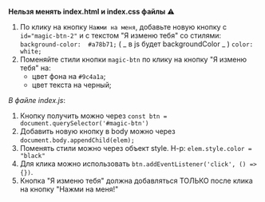 **Нельзя менять index.html и index.css файлы** :warning:

1. По клику на кнопку `Нажми на меня`, добавьте новую кнопку с `id="magic-btn-2"` и с текстом "Я изменю тебя" со стилями:
   `background-color:  #a78b71;` ( _ в js будет backgroundСolor _ )
   `color: white;`
2. Поменяйте стили кнопки `magic-btn` по клику на кнопку "Я изменю тебя" на:
   - цвет фона на `#9c4a1a`;
   - цвет текста на черный;

_В файле index.js_:

1. Кнопку получить можно через `const btn = document.querySelector('#magic-btn')`
2. Добавить новую кнопку в body можно через `document.body.appendChild(elem);`
3. Поменять стили можно через объект style. Н-р: `elem.style.color = "black"`
4. Для клика можно использовать `btn.addEventListener('click', () => {})`.
5. Кнопка "Я изменю тебя" должна добавляться ТОЛЬКО после клика на кнопку "Нажми на меня!"
